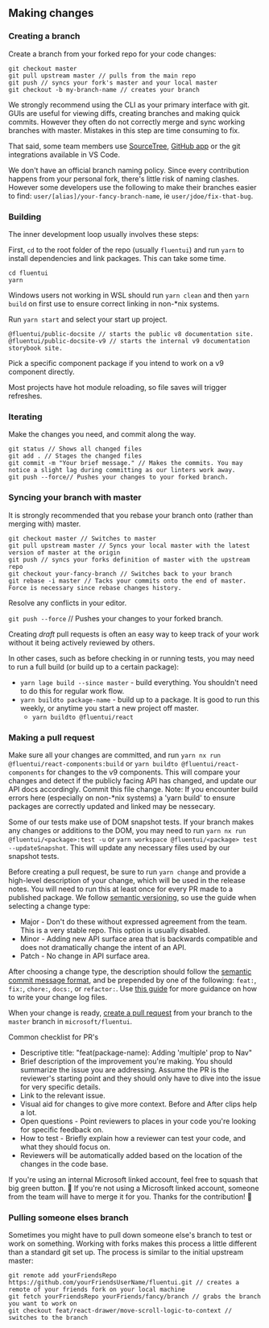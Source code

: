 ## Making changes

### Creating a branch

Create a branch from your forked repo for your code changes:

```
git checkout master
git pull upstream master // pulls from the main repo
git push // syncs your fork's master and your local master
git checkout -b my-branch-name // creates your branch
```

We strongly recommend using the CLI as your primary interface with git. GUIs are useful for viewing diffs, creating branches and making quick commits. However they often do not correctly merge and sync working branches with master. Mistakes in this step are time consuming to fix.

That said, some team members use [SourceTree](https://www.sourcetreeapp.com/), [GitHub app](https://desktop.github.com/) or the git integrations available in VS Code.

We don't have an official branch naming policy. Since every contribution happens from your personal fork, there's little risk of naming clashes. However some developers use the following to make their branches easier to find: `user/[alias]/your-fancy-branch-name`, ie `user/jdoe/fix-that-bug`.

### Building

The inner development loop usually involves these steps:

First, `cd` to the root folder of the repo (usually `fluentui`) and run `yarn` to install dependencies and link packages. This can take some time.

```
cd fluentui
yarn
```

Windows users not working in WSL should run `yarn clean` and then `yarn build` on first use to ensure correct linking in non-\*nix systems.

Run `yarn start` and select your start up project.

```
@fluentui/public-docsite // starts the public v8 documentation site.
@fluentui/public-docsite-v9 // starts the internal v9 documentation storybook site.
```

Pick a specific component package if you intend to work on a v9 component directly.

Most projects have hot module reloading, so file saves will trigger refreshes.

### Iterating

Make the changes you need, and commit along the way.

```
git status // Shows all changed files
git add . // Stages the changed files
git commit -m "Your brief message." // Makes the commits. You may notice a slight lag during committing as our linters work away.
git push --force// Pushes your changes to your forked branch.
```

### Syncing your branch with master

It is strongly recommended that you rebase your branch onto (rather than merging with) master.

```
git checkout master // Switches to master
git pull upstream master // Syncs your local master with the latest version of master at the origin
git push // syncs your forks definition of master with the upstream repo
git checkout your-fancy-branch // Switches back to your branch
git rebase -i master // Tacks your commits onto the end of master. Force is necessary since rebase changes history.
```

Resolve any conflicts in your editor.

`git push --force` // Pushes your changes to your forked branch.

Creating _draft_ pull requests is often an easy way to keep track of your work without it being actively reviewed by others.

In other cases, such as before checking in or running tests, you may need to run a full build (or build up to a certain package):

- `yarn lage build --since master` - build everything. You shouldn't need to do this for regular work flow.
- `yarn buildto package-name` - build up to a package. It is good to run this weekly, or anytime you start a new project off master.
  - `yarn buildto @fluentui/react`

### Making a pull request

Make sure all your changes are committed, and run `yarn nx run @fluentui/react-components:build` or `yarn buildto @fluentui/react-components` for changes to the v9 components. This will compare your changes and detect if the publicly facing API has changed, and update our API docs accordingly. Commit this file change.
Note: If you encounter build errors here (especially on non-\*nix systems) a 'yarn build' to ensure packages are correctly updated and linked may be nessecary.

Some of our tests make use of DOM snapshot tests. If your branch makes any changes or additions to the DOM, you may need to run `yarn nx run @fluentui/<package>:test -u` or `yarn workspace @fluentui/<package> test --updateSnapshot`. This will update any necessary files used by our snapshot tests.

Before creating a pull request, be sure to run `yarn change` and provide a high-level description of your change, which will be used in the release notes. You will need to run this at least once for every PR made to a published package. We follow [semantic versioning](https://semver.org/), so use the guide when selecting a change type:

- Major - Don't do these without expressed agreement from the team. This is a very stable repo. This option is usually disabled.
- Minor - Adding new API surface area that is backwards compatible and does not dramatically change the intent of an API.
- Patch - No change in API surface area.

After choosing a change type, the description should follow the [semantic commit message format](https://gist.github.com/joshbuchea/6f47e86d2510bce28f8e7f42ae84c716), and be prepended by one of the following: `feat:`, `fix:`, `chore:`, `docs:`, or `refactor:`. Use [this guide](https://www.conventionalcommits.org/en/v1.0.0/#summary) for more guidance on how to write your change log files.

When your change is ready, [create a pull request](https://github.com/microsoft/fluentui/pulls) from your branch to the `master` branch in `microsoft/fluentui`.

Common checklist for PR's

- Descriptive title: "feat(package-name): Adding 'multiple' prop to Nav"
- Brief description of the improvement you're making. You should summarize the issue you are addressing. Assume the PR is the reviewer's starting point and they should only have to dive into the issue for very specific details.
- Link to the relevant issue.
- Visual aid for changes to give more context. Before and After clips help a lot.
- Open questions - Point reviewers to places in your code you're looking for specific feedback on.
- How to test - Briefly explain how a reviewer can test your code, and what they should focus on.
- Reviewers will be automatically added based on the location of the changes in the code base.

If you're using an internal Microsoft linked account, feel free to squash that big green button. 🎉
If you're not using a Microsoft linked account, someone from the team will have to merge it for you. Thanks for the contribution! 🙏

### Pulling someone elses branch

Sometimes you might have to pull down someone else's branch to test or work on something. Working with forks makes this process a little different than a standard git set up. The process is similar to the initial upstream master:

```
git remote add yourFriendsRepo https://github.com/yourFriendsUserName/fluentui.git // creates a remote of your friends fork on your local machine
git fetch yourFriendsRepo yourFriends/fancy/branch // grabs the branch you want to work on
git checkout feat/react-drawer/move-scroll-logic-to-context // switches to the branch
```
